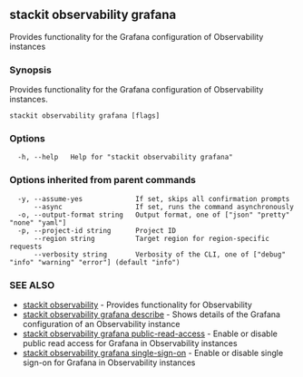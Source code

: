 ## stackit observability grafana

Provides functionality for the Grafana configuration of Observability instances

### Synopsis

Provides functionality for the Grafana configuration of Observability instances.

```
stackit observability grafana [flags]
```

### Options

```
  -h, --help   Help for "stackit observability grafana"
```

### Options inherited from parent commands

```
  -y, --assume-yes             If set, skips all confirmation prompts
      --async                  If set, runs the command asynchronously
  -o, --output-format string   Output format, one of ["json" "pretty" "none" "yaml"]
  -p, --project-id string      Project ID
      --region string          Target region for region-specific requests
      --verbosity string       Verbosity of the CLI, one of ["debug" "info" "warning" "error"] (default "info")
```

### SEE ALSO

* [stackit observability](./stackit_observability.md)	 - Provides functionality for Observability
* [stackit observability grafana describe](./stackit_observability_grafana_describe.md)	 - Shows details of the Grafana configuration of an Observability instance
* [stackit observability grafana public-read-access](./stackit_observability_grafana_public-read-access.md)	 - Enable or disable public read access for Grafana in Observability instances
* [stackit observability grafana single-sign-on](./stackit_observability_grafana_single-sign-on.md)	 - Enable or disable single sign-on for Grafana in Observability instances

